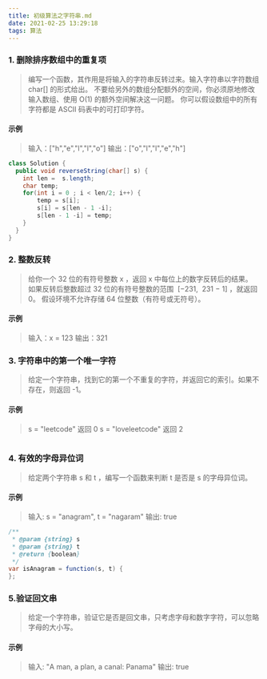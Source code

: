 ```yaml
---
title: 初级算法之字符串.md
date: 2021-02-25 13:29:18
tags: 算法
---
```


### 1. 删除排序数组中的重复项

> 编写一个函数，其作用是将输入的字符串反转过来。输入字符串以字符数组 char[] 的形式给出。
> 不要给另外的数组分配额外的空间，你必须原地修改输入数组、使用 O(1) 的额外空间解决这一问题。
> 你可以假设数组中的所有字符都是 ASCII 码表中的可打印字符。

#### 示例

> 输入：["h","e","l","l","o"]
> 输出：["o","l","l","e","h"]

```java
class Solution {
  public void reverseString(char[] s) {
    int len =  s.length;
    char temp;
    for(int i = 0 ; i < len/2; i++) {
        temp = s[i];
        s[i] = s[len - 1 -i];
        s[len - 1 -i] = temp;
    }
  }
}
```

### 2. 整数反转

> 给你一个 32 位的有符号整数 x ，返回 x 中每位上的数字反转后的结果。
> 如果反转后整数超过 32 位的有符号整数的范围  [−231,  231 − 1] ，就返回 0。
> 假设环境不允许存储 64 位整数（有符号或无符号）。

#### 示例

> 输入：x = 123
> 输出：321

### 3. 字符串中的第一个唯一字符

> 给定一个字符串，找到它的第一个不重复的字符，并返回它的索引。如果不存在，则返回 -1。

#### 示例

> s = "leetcode"
> 返回 0
> s = "loveleetcode"
> 返回 2

```java

```

### 4. 有效的字母异位词

> 给定两个字符串 s 和 t ，编写一个函数来判断 t 是否是 s 的字母异位词。

#### 示例

> 输入: s = "anagram", t = "nagaram"
> 输出: true

```java
/**
 * @param {string} s
 * @param {string} t
 * @return {boolean}
 */
var isAnagram = function(s, t) {
};
```

### 5.验证回文串

> 给定一个字符串，验证它是否是回文串，只考虑字母和数字字符，可以忽略字母的大小写。

#### 示例

> 输入: "A man, a plan, a canal: Panama"
> 输出: true
